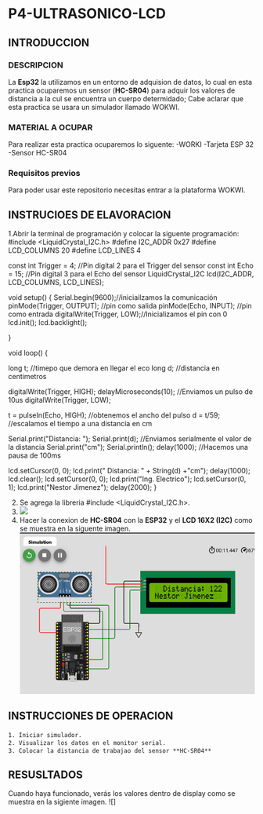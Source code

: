 # P4-ULTRASONICO-LCD
## INTRODUCCION
### DESCRIPCION 
La **Esp32** la utilizamos en un entorno de adquision de datos, lo cual en esta practica ocuparemos un sensor (**HC-SR04**) para adquir los valores de distancia a la cul se encuentra un cuerpo determidado; Cabe aclarar que esta practica se usara un simulador llamado WOKWI.
### MATERIAL A OCUPAR
Para realizar esta practica ocuparemos lo siguente:
-WORKI
-Tarjeta ESP 32
-Sensor HC-SR04
### Requisitos previos
Para poder usar este repositorio necesitas entrar a la plataforma WOKWI.
## INSTRUCIOES DE ELAVORACION 
1.Abrir la terminal de programación y colocar la siguente programación:
#include <LiquidCrystal_I2C.h>
#define I2C_ADDR    0x27
#define LCD_COLUMNS 20
#define LCD_LINES   4

const int Trigger = 4;   //Pin digital 2 para el Trigger del sensor
const int Echo = 15;   //Pin digital 3 para el Echo del sensor
LiquidCrystal_I2C lcd(I2C_ADDR, LCD_COLUMNS, LCD_LINES);

void setup() {
  Serial.begin(9600);//iniciailzamos la comunicación
  pinMode(Trigger, OUTPUT); //pin como salida
  pinMode(Echo, INPUT);  //pin como entrada
  digitalWrite(Trigger, LOW);//Inicializamos el pin con 0
  lcd.init();
  lcd.backlight();

}

void loop()
{

  long t; //timepo que demora en llegar el eco
  long d; //distancia en centimetros

  digitalWrite(Trigger, HIGH);
  delayMicroseconds(10);          //Enviamos un pulso de 10us
  digitalWrite(Trigger, LOW);
  
  t = pulseIn(Echo, HIGH); //obtenemos el ancho del pulso
  d = t/59;             //escalamos el tiempo a una distancia en cm
  
  Serial.print("Distancia: ");
  Serial.print(d);      //Enviamos serialmente el valor de la distancia
  Serial.print("cm");
  Serial.println();
  delay(1000);          //Hacemos una pausa de 100ms

  lcd.setCursor(0, 0);
  lcd.print("  Distancia: " + String(d) +"cm");
  delay(1000);
  lcd.clear();
  lcd.setCursor(0, 0);
  lcd.print("Ing. Electrico");
  lcd.setCursor(0, 1);
  lcd.print("Nestor Jimenez");
  delay(2000);
}

2. Se agrega la libreria #include <LiquidCrystal_I2C.h>.
3. ![](https://github.com/nijs17/P4-ULTRASONICO-LCD/assets/153965493/a4471006-6d32-4abc-98e4-b5e09f00e929)
4. Hacer la conexion de **HC-SR04** con la **ESP32** y el **LCD 16X2 (I2C)** como se muestra en la siguente imagen.
![](https://github.com/nijs17/P4-ULTRASONICO-LCD/blob/main/CONEX.png)
## INSTRUCCIONES DE OPERACION 

    1. Iniciar simulador.
    2. Visualizar los datos en el monitor serial.
    3. Colocar la distancia de trabajao del sensor **HC-SR04**
## RESUSLTADOS
Cuando haya funcionado, verás los valores dentro de display como se muestra en la sigiente imagen.
![]
